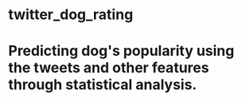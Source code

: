 # twitter_dog_rating
# Predicting dog's popularity using the tweets and other features through statistical analysis.
